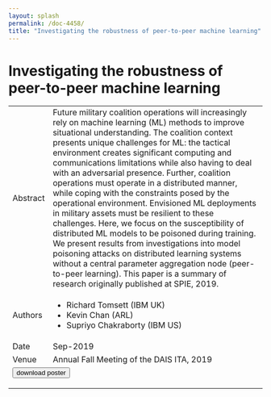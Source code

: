 ```yaml
---
layout: splash
permalink: /doc-4458/
title: "Investigating the robustness of peer-to-peer machine learning"
---
```


# Investigating the robustness of peer-to-peer machine learning

<table>
    <tbody>
    <tr>
        <td>Abstract</td>
        <td>Future military coalition operations will increasingly rely on machine learning (ML) methods to improve situational understanding. The coalition context presents unique challenges for ML: the tactical environment creates significant computing and communications limitations while also having to deal with an adversarial presence. Further, coalition operations must operate in a distributed manner, while coping with the constraints posed by the operational environment. Envisioned ML deployments in military assets must be resilient to these challenges. Here, we focus on the susceptibility of distributed ML models to be poisoned during training. We present results from investigations into model poisoning attacks on distributed learning systems without a central parameter aggregation node (peer-to-peer learning). This paper is a summary of research originally published at SPIE, 2019.</td>
    </tr>
    <tr>
        <td>Authors</td>
        <td>
            <ul>
                <li>Richard Tomsett (IBM UK)</li>
                <li>Kevin Chan (ARL)</li>
                <li>Supriyo Chakraborty (IBM US)</li>
            </ul>
        </td>
    </tr>
    <tr>
        <td>Date</td>
        <td>Sep-2019</td>
    </tr>
    <tr>
        <td>Venue</td>
        <td>Annual Fall Meeting of the DAIS ITA, 2019</td>
    </tr>
        <tr>
            <td colspan="2">
                <form method="get" action="https://dais-ita.org/sites/default/files/3939_poster.pdf">
                    <button type="submit">download poster</button>
                </form>
            </td>
        </tr>
    </tbody>
</table>
